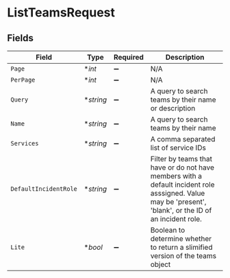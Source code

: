 # ListTeamsRequest


## Fields

| Field                                                                                                                                                    | Type                                                                                                                                                     | Required                                                                                                                                                 | Description                                                                                                                                              |
| -------------------------------------------------------------------------------------------------------------------------------------------------------- | -------------------------------------------------------------------------------------------------------------------------------------------------------- | -------------------------------------------------------------------------------------------------------------------------------------------------------- | -------------------------------------------------------------------------------------------------------------------------------------------------------- |
| `Page`                                                                                                                                                   | **int*                                                                                                                                                   | :heavy_minus_sign:                                                                                                                                       | N/A                                                                                                                                                      |
| `PerPage`                                                                                                                                                | **int*                                                                                                                                                   | :heavy_minus_sign:                                                                                                                                       | N/A                                                                                                                                                      |
| `Query`                                                                                                                                                  | **string*                                                                                                                                                | :heavy_minus_sign:                                                                                                                                       | A query to search teams by their name or description                                                                                                     |
| `Name`                                                                                                                                                   | **string*                                                                                                                                                | :heavy_minus_sign:                                                                                                                                       | A query to search teams by their name                                                                                                                    |
| `Services`                                                                                                                                               | **string*                                                                                                                                                | :heavy_minus_sign:                                                                                                                                       | A comma separated list of service IDs                                                                                                                    |
| `DefaultIncidentRole`                                                                                                                                    | **string*                                                                                                                                                | :heavy_minus_sign:                                                                                                                                       | Filter by teams that have or do not have members with a default incident role asssigned. Value may be 'present', 'blank', or the ID of an incident role. |
| `Lite`                                                                                                                                                   | **bool*                                                                                                                                                  | :heavy_minus_sign:                                                                                                                                       | Boolean to determine whether to return a slimified version of the teams object                                                                           |